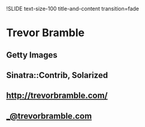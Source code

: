 !SLIDE text-size-100 title-and-content transition=fade

Trevor Bramble
===

## Getty Images
## Sinatra::Contrib, Solarized

## http://trevorbramble.com/
## _@trevorbramble.com

